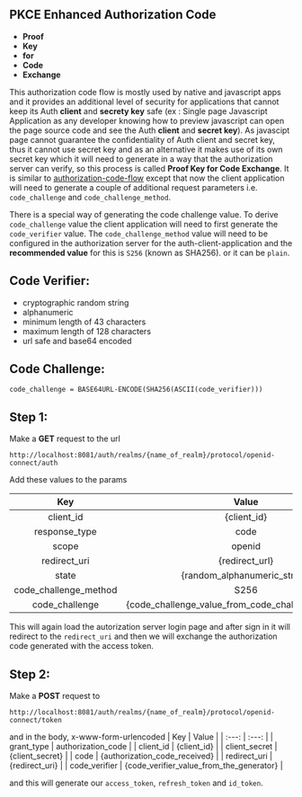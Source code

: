 ## PKCE Enhanced Authorization Code
- __Proof__
- __Key__
- __for__
- __Code__
- __Exchange__

This authorization code flow is mostly used by native and javascript apps and it provides an additional level of security for applications that cannot keep its Auth __client__ and __secrety key__ safe (ex : Single page Javascript Application as any developer knowing how to preview javascript can open the page source code and see the Auth __client__ and __secret key__).
As javascipt page cannot guarantee the confidentiality of Auth client and secret key, thus it cannot use secret key and as an alternative it makes use of its own secret key which it will need to generate in a way that the authorization server can verify, so this process is called __Proof Key for Code Exchange__. It is similar to [authorization-code-flow](https://github.com/bertoxious/keycloak/tree/main/authorization-code-grant) except that now the client application will need to generate a couple of additional request parameters i.e. `code_challenge` and `code_challenge_method`.

There is a special way of generating the code challenge value. To derive `code_challenge` value the client application will need to first generate the `code_verifier` value. The `code_challenge_method` value will need to be configured in the authorization server for the auth-client-application and the __recommended value__ for this is `S256` (known as SHA256).
or it can be `plain`.

## Code Verifier:
- cryptographic random string
- alphanumeric
- minimum length of 43 characters
- maximum length of 128 characters
- url safe and base64 encoded

## Code Challenge:
`code_challenge = BASE64URL-ENCODE(SHA256(ASCII(code_verifier)))`

## Step 1:
Make a __GET__ request to the url 

```
http://localhost:8081/auth/realms/{name_of_realm}/protocol/openid-connect/auth
```

Add these values to the params

| Key | Value |
| :---: | :---: |
| client_id | {client_id} |
| response_type | code |
| scope | openid |
| redirect_uri | {redirect_url} |
| state | {random_alphanumeric_string} |
| code_challenge_method | S256 |
| code_challenge | {code_challenge_value_from_code_challenge_generator} |

This will again load the autorization server login page and after sign in it will redirect to the `redirect_uri` and then we will exchange the authorization code generated with the access token.

## Step 2:
Make a __POST__ request to 

```
http://localhost:8081/auth/realms/{name_of_realm}/protocol/openid-connect/token
```

and in the body, x-www-form-urlencoded
| Key | Value |
| :---: | :---: |
| grant_type | authorization_code |
| client_id | {client_id} |
| client_secret | {client_secret} |
| code | {authorization_code_received} |
| redirect_uri | {redirect_uri} |
| code_verifier | {code_verifier_value_from_the_generator} | 

and this will generate our `access_token`, `refresh_token` and `id_token`.
